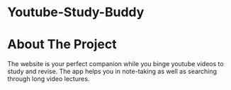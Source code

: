 # Youtube-Study-Buddy
# About The Project

The website is your perfect companion while you binge youtube videos to study and revise. The app helps you in note-taking as well as searching through long video lectures.
